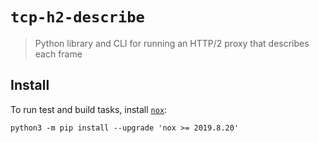 # `tcp-h2-describe`

> Python library and CLI for running an HTTP/2 proxy that describes each frame

## Install

To run test and build tasks, install [`nox`][1]:

```
python3 -m pip install --upgrade 'nox >= 2019.8.20'
```

[1]: https://nox.thea.codes
